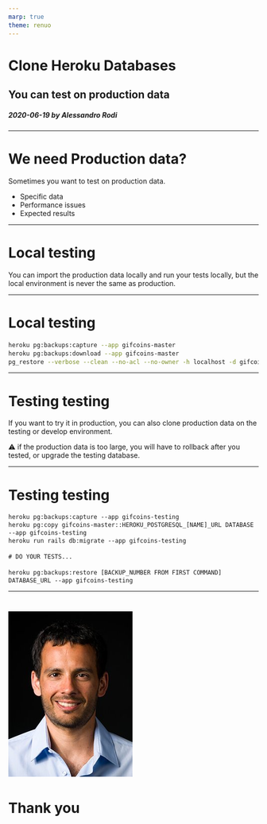 ```yaml
---
marp: true
theme: renuo
---
```

<!-- _class: renuo -->

# Clone Heroku Databases
## You can test on production data

##### 2020-06-19 by Alessandro Rodi

---

# We need Production data?

Sometimes you want to test on production data.

* Specific data
* Performance issues
* Expected results

---

# Local testing

You can import the production data locally and run your tests locally, but the local environment is never the same as production.

---

# Local testing

```bash
heroku pg:backups:capture --app gifcoins-master
heroku pg:backups:download --app gifcoins-master
pg_restore --verbose --clean --no-acl --no-owner -h localhost -d gifcoins_development latest.dump
```

---

# Testing testing

If you want to try it in production, you can also clone production data on the testing or develop environment.

:warning: if the production data is too large, you will have to rollback after you tested, or upgrade the testing database.

---

# Testing testing

```
heroku pg:backups:capture --app gifcoins-testing
heroku pg:copy gifcoins-master::HEROKU_POSTGRESQL_[NAME]_URL DATABASE --app gifcoins-testing
heroku run rails db:migrate --app gifcoins-testing

# DO YOUR TESTS...

heroku pg:backups:restore [BACKUP_NUMBER FROM FIRST COMMAND] DATABASE_URL --app gifcoins-testing
```

---

<!-- _class: renuo -->

# ![drop-shadow portrait](../images/alessandro.jpg)

# Thank you

